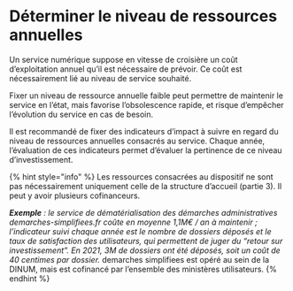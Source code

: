 # Déterminer le niveau de ressources annuelles

Un service numérique suppose en vitesse de croisière un coût d’exploitation annuel qu’il est nécessaire de prévoir. Ce coût est nécessairement lié au niveau de service souhaité.

Fixer un niveau de ressource annuelle faible peut permettre de maintenir le service en l’état, mais favorise l’obsolescence rapide, et risque d’empêcher l’évolution du service en cas de besoin.

Il est recommandé de fixer des indicateurs d’impact à suivre en regard du niveau de ressources annuelles consacrés au service. Chaque année, l’évaluation de ces indicateurs permet d’évaluer la pertinence de ce niveau d’investissement.

{% hint style="info" %}
Les ressources consacrées au dispositif ne sont pas nécessairement uniquement celle de la structure d’accueil (partie 3). Il peut y avoir plusieurs cofinanceurs.&#x20;



_**Exemple** : le service de dématérialisation des démarches administratives demarches-simplifiees.fr coûte en moyenne 1,1M€ / an à maintenir ; l’indicateur suivi chaque année est le nombre de dossiers déposés et le taux de satisfaction des utilisateurs, qui permettent de juger du “retour sur investissement”. En 2021, 3M de dossiers ont été déposés, soit un coût de 40 centimes par dossier._ demarches simplifiees est opéré au sein de la DINUM, mais est cofinancé par l’ensemble des ministères utilisateurs.
{% endhint %}

